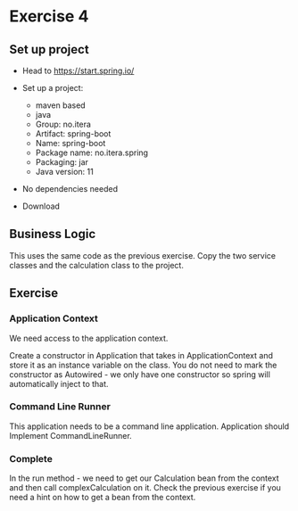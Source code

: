 # Exercise 4

## Set up project

* Head to https://start.spring.io/

* Set up a project:
  * maven based
  * java
  * Group: no.itera
  * Artifact: spring-boot
  * Name: spring-boot
  * Package name: no.itera.spring
  * Packaging: jar
  * Java version: 11

* No dependencies needed

* Download

## Business Logic

This uses the same code as the previous exercise. Copy the two service classes and the calculation class to the project.

## Exercise

### Application Context

We need access to the application context.

Create a constructor in Application that takes in ApplicationContext and store it as an instance variable on the class. You do not need to mark the constructor as Autowired - we only have one constructor so spring will automatically inject to that.

### Command Line Runner

This application needs to be a command line application. Application should Implement CommandLineRunner.

### Complete 

In the run method - we need to get our Calculation bean from the context and then call complexCalculation on it. Check the previous exercise if you need a hint on how to get a bean from the context.